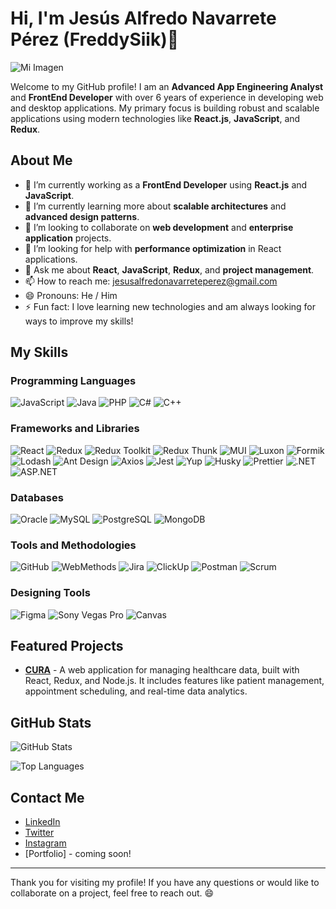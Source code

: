 # Hi, I'm Jesús Alfredo Navarrete Pérez (FreddySiik)👋

![Mi Imagen](https://i.imgur.com/tsXADco.png)

Welcome to my GitHub profile! I am an **Advanced App Engineering Analyst** and **FrontEnd Developer** with over 6 years of experience in developing web and desktop applications. My primary focus is building robust and scalable applications using modern technologies like **React.js**, **JavaScript**, and **Redux**.

## About Me

- 🔭 I’m currently working as a **FrontEnd Developer** using **React.js** and **JavaScript**.
- 🌱 I’m currently learning more about **scalable architectures** and **advanced design patterns**.
- 👯 I’m looking to collaborate on **web development** and **enterprise application** projects.
- 🤔 I’m looking for help with **performance optimization** in React applications.
- 💬 Ask me about **React**, **JavaScript**, **Redux**, and **project management**.
- 📫 How to reach me: [jesusalfredonavarreteperez@gmail.com](mailto:jesusalfredonavarreteperez@gmail.com)
- 😄 Pronouns: He / Him
- ⚡ Fun fact: I love learning new technologies and am always looking for ways to improve my skills!

## My Skills

### Programming Languages
![JavaScript](https://img.shields.io/badge/JavaScript-F7DF1E?style=for-the-badge&logo=javascript&logoColor=black)
![Java](https://img.shields.io/badge/Java-007396?style=for-the-badge&logo=java&logoColor=white)
![PHP](https://img.shields.io/badge/PHP-777BB4?style=for-the-badge&logo=php&logoColor=white)
![C#](https://img.shields.io/badge/C%23-239120?style=for-the-badge&logo=c-sharp&logoColor=white)
![C++](https://img.shields.io/badge/C%2B%2B-00599C?style=for-the-badge&logo=c%2B%2B&logoColor=white)

### Frameworks and Libraries
![React](https://img.shields.io/badge/React-20232A?style=for-the-badge&logo=react&logoColor=61DAFB)
![Redux](https://img.shields.io/badge/Redux-764ABC?style=for-the-badge&logo=redux&logoColor=white)
![Redux Toolkit](https://img.shields.io/badge/Redux%20Toolkit-764ABC?style=for-the-badge&logo=redux&logoColor=white)
![Redux Thunk](https://img.shields.io/badge/Redux%20Thunk-764ABC?style=for-the-badge&logo=redux&logoColor=white)
![MUI](https://img.shields.io/badge/MUI-007FFF?style=for-the-badge&logo=mui&logoColor=white)
![Luxon](https://img.shields.io/badge/Luxon-007FFF?style=for-the-badge&logo=luxon&logoColor=white)
![Formik](https://img.shields.io/badge/Formik-FF7F50?style=for-the-badge&logo=formik&logoColor=white)
![Lodash](https://img.shields.io/badge/Lodash-3498db?style=for-the-badge&logo=lodash&logoColor=white)
![Ant Design](https://img.shields.io/badge/AntDesign-0170FE?style=for-the-badge&logo=antdesign&logoColor=white)
![Axios](https://img.shields.io/badge/Axios-5A29E4?style=for-the-badge&logo=axios&logoColor=white)
![Jest](https://img.shields.io/badge/Jest-C21325?style=for-the-badge&logo=jest&logoColor=white)
![Yup](https://img.shields.io/badge/Yup-4A90E2?style=for-the-badge&logo=yup&logoColor=white)
![Husky](https://img.shields.io/badge/Husky-000000?style=for-the-badge&logo=husky&logoColor=white)
![Prettier](https://img.shields.io/badge/Prettier-F7B93E?style=for-the-badge&logo=prettier&logoColor=white)
![.NET](https://img.shields.io/badge/.NET-512BD4?style=for-the-badge&logo=dotnet&logoColor=white)
![ASP.NET](https://img.shields.io/badge/ASP.NET-512BD4?style=for-the-badge&logo=dotnet&logoColor=white)

### Databases
![Oracle](https://img.shields.io/badge/Oracle-F80000?style=for-the-badge&logo=oracle&logoColor=white)
![MySQL](https://img.shields.io/badge/MySQL-4479A1?style=for-the-badge&logo=mysql&logoColor=white)
![PostgreSQL](https://img.shields.io/badge/PostgreSQL-336791?style=for-the-badge&logo=postgresql&logoColor=white)
![MongoDB](https://img.shields.io/badge/MongoDB-47A248?style=for-the-badge&logo=mongodb&logoColor=white)

### Tools and Methodologies
![GitHub](https://img.shields.io/badge/GitHub-181717?style=for-the-badge&logo=github&logoColor=white)
![WebMethods](https://img.shields.io/badge/WebMethods-00A9E0?style=for-the-badge&logo=webmethods&logoColor=white)
![Jira](https://img.shields.io/badge/Jira-0052CC?style=for-the-badge&logo=jira&logoColor=white)
![ClickUp](https://img.shields.io/badge/ClickUp-7B68EE?style=for-the-badge&logo=clickup&logoColor=white)
![Postman](https://img.shields.io/badge/Postman-FF6C37?style=for-the-badge&logo=postman&logoColor=white)
![Scrum](https://img.shields.io/badge/Scrum-6DB33F?style=for-the-badge&logo=scrum&logoColor=white)

### Designing Tools
![Figma](https://img.shields.io/badge/Figma-F24E1E?style=for-the-badge&logo=figma&logoColor=white)
![Sony Vegas Pro](https://img.shields.io/badge/Sony%20Vegas%20Pro-1A1A1A?style=for-the-badge&logo=vegas&logoColor=white)
![Canvas](https://img.shields.io/badge/Canvas-FF8C00?style=for-the-badge&logo=canvas&logoColor=white)

## Featured Projects

- **[CURA](https://github.com/EficazDigital)** - A web application for managing healthcare data, built with React, Redux, and Node.js. It includes features like patient management, appointment scheduling, and real-time data analytics.

## GitHub Stats

![GitHub Stats](https://github-readme-stats.vercel.app/api?username=FreddySiik&show_icons=true&theme=radical)

![Top Languages](https://github-readme-stats.vercel.app/api/top-langs/?username=FreddySiik&layout=compact&theme=radical)

## Contact Me

- [LinkedIn](https://www.linkedin.com/in/jesusanavarrete/)
- [Twitter](https://x.com/FreddySiik)
- [Instagram](https://www.instagram.com/freddysiik/)
- [Portfolio] - coming soon!

---

Thank you for visiting my profile! If you have any questions or would like to collaborate on a project, feel free to reach out. 😄
